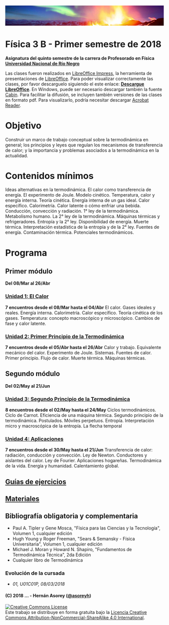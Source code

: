 ![Banner](materiales/banner.png)
# Física 3 B - Primer semestre de 2018

**Asignatura del quinto semestre de la carrera de Profesorado en Física [Universidad Nacional de Río Negro](http://www.unrn.edu.ar/ "UNRN")**

Las clases fueron realizados en [LibreOffice Impress](https://es.libreoffice.org/descubre/impress/), la herramienta de presentaciones de [LibreOffice](https://es.libreoffice.org/). Para poder visualizar correctamente las clases, por favor descarguelo siguiendo el este enlace: **[Descargue LibreOffice](https://es.libreoffice.org/descarga/libreoffice-estable/)**. En Windows, puede ser necesario descargar también la fuente [Cabin](https://www.fontsquirrel.com/fonts/download/cabin). Para facilitar la difusión, se incluyen también versiones de las clases en formato pdf. Para visualizarlo, podría necesitar descargar [Acrobat Reader](https://get.adobe.com/es/reader).

# Objetivo

Construir un marco de trabajo conceptual sobre la termodinámica en general; los principios y leyes que regulan los mecanismos de transferencia de calor; y la importancia y problemas asociados a la termodinámica en la actualidad.

# Contenidos mínimos

Ideas alternativas en la termodinámica. El calor como transferencia de energía. El experimento de Joule. Modelo cinético. Temperatura, calor y energía interna.  Teoría cinética. Energía interna de un gas ideal. Calor específico. Calorimetría. Calor latente o cómo enfriar una bebida. Conducción, convección y radiación. 1° ley de la termodinámica. Metabolismo humano. La 2° ley de la termodinámica. Máquinas térmicas y refrigeradores. Entropía y la 2° ley. Disponibilidad de energía. Muerte térmica. Interpretación estadística de la entropía y de la 2° ley. Fuentes de energía. Contaminación térmica. Potenciales termodinámicos.

# Programa

## Primer módulo
**Del 08/Mar al 26/Abr** 


### [Unidad 1: El Calor](https://github.com/asoreyh/unrn-f3b/tree/master/clases/u01)
**7 encuentros desde el 08/Mar hasta el 04/Abr**
El calor. Gases ideales y reales. Energía interna. Calorimetría. Calor específico. Teoría cinética de los gases. Temperatura: concepto macroscópico y microscópico. Cambios de fase y calor latente.

### [Unidad 2: Primer Principio de la Termodinámica](https://github.com/asoreyh/unrn-f3b/tree/master/clases/u02)
**7 encuentros desde el 05/Abr hasta el 26/Abr**
Calor y trabajo. Equivalente mecánico del calor. Experimento de Joule. Sistemas. Fuentes de calor. Primer principio. Flujo de calor. Muerte térmica. Máquinas térmicas. 

## Segundo módulo
**Del 02/May al 21/Jun**

### [Unidad 3: Segundo Principio de la Termodinámica](https://github.com/asoreyh/unrn-f3b/tree/master/clases/u03)
**8 encuentros desde el 02/May hasta el 24/May**
Ciclos termodinámicos. Ciclo de Carnot. Eficiencia de una máquina térmica. Segundo principio de la termodinámica. Postulados. Móviles perpetuos. Entropía. Interpretación micro y macroscópica de la entropía. La flecha temporal

### [Unidad 4: Aplicaciones](https://github.com/asoreyh/unrn-f3b/tree/master/clases/u04)
**7 encuentros desde el 30/May hasta el 21/Jun**
Transferencia de calor: radiación, conducción y convección. Ley de Newton. Conductores y aislantes del calor. Ley de Fourier. Aplicaciones hogareñas. Termodinámica de la vida. Energía y humanidad. Calentamiento global.

## [Guías de ejercicios](https://github.com/asoreyh/unrn-f3b/tree/master/guias) ##

## [Materiales](https://github.com/asoreyh/unrn-f3b/tree/master/materiales) ##

## Bibliografía obligatoria y complementaria

* Paul A. Tipler y Gene Mosca, "Física para las Ciencias y la Tecnología", Volumen 1, cualquier edición
* Hugh Young y Roger Freeman, "Sears & Semansky - Física Universitaria", Volumen 1, cualquier edición
* Michael J. Moran y Howard N. Shapiro, "Fundamentos de Termodinámica Técnica", 2da Edición
* Cualquier libro de Termodinámica

### Evolución de la cursada

* *01, U01C01P, 08/03/2018*

#### (C) 2018 ... - Hernán Asorey ([@asoreyh](https://twitter.com/asoreyh/))

<a rel="license" href="http://creativecommons.org/licenses/by-nc-sa/4.0/"><img alt="Creative Commons License" style="border-width:0" src="https://i.creativecommons.org/l/by-nc-sa/4.0/88x31.png" /></a><br />Este trabajo se distribuye en forma gratuita bajo la <a rel="license" href="http://creativecommons.org/licenses/by-nc-sa/4.0/">Licencia Creative Commons Attribution-NonCommercial-ShareAlike 4.0 International</a>.
